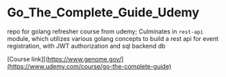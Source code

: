 # Go_The_Complete_Guide_Udemy
repo for golang refresher course from udemy; Culminates in `rest-api` module, which utilizes various golang concepts to build a rest api for event registration, with JWT authorization and sql backend db

[Course link][(https://www.genome.gov/](https://www.udemy.com/course/go-the-complete-guide)
